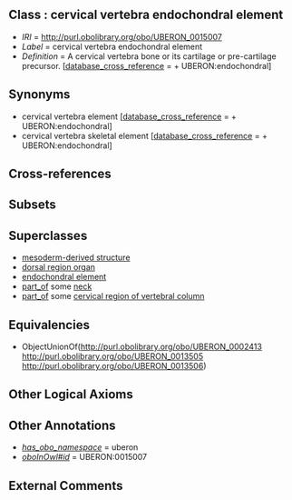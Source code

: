 
## Class : cervical vertebra endochondral element

 * *IRI* = http://purl.obolibrary.org/obo/UBERON_0015007
 * *Label* = cervical vertebra endochondral element
 * *Definition* = A cervical vertebra bone or its cartilage or pre-cartilage precursor. [[database_cross_reference](../../ef/oboInOwl#hasDbXref.md) =  + UBERON:endochondral]

## Synonyms

 * cervical vertebra element [[database_cross_reference](../../ef/oboInOwl#hasDbXref.md) =  + UBERON:endochondral]
 * cervical vertebra skeletal element [[database_cross_reference](../../ef/oboInOwl#hasDbXref.md) =  + UBERON:endochondral]

## Cross-references


## Subsets


## Superclasses

 * [mesoderm-derived structure](../../UBERON/20/UBERON_0004120.md)
 * [dorsal region organ](../../UBERON/74/UBERON_0005174.md)
 * [endochondral element](../../UBERON/63/UBERON_0010363.md)
 * [part_of](../../BFO/50/BFO_0000050.md) some [neck](../../UBERON/74/UBERON_0000974.md)
 * [part_of](../../BFO/50/BFO_0000050.md) some [cervical region of vertebral column](../../UBERON/72/UBERON_0006072.md)

## Equivalencies

 * ObjectUnionOf(<http://purl.obolibrary.org/obo/UBERON_0002413> <http://purl.obolibrary.org/obo/UBERON_0013505> <http://purl.obolibrary.org/obo/UBERON_0013506>)

## Other Logical Axioms


## Other Annotations

 * *[has_obo_namespace](../../ce/oboInOwl#hasOBONamespace.md)* = uberon
 * *[oboInOwl#id](../../id/oboInOwl#id.md)* = UBERON:0015007

## External Comments

